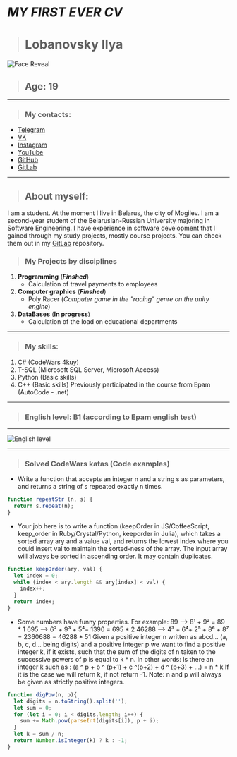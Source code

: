 # ___MY FIRST EVER CV___

> # Lobanovsky Ilya
![Face Reveal](https://sun9-31.userapi.com/impg/Cr-XK2xPL1086KZGR0VdKaTuHDNmRfL-ipX-2g/1iTP-PMG9LE.jpg?size=512x512&quality=96&sign=e58a466d0ac313afff3af0f7034b7758&type=album)
> ## Age: 19
___
> ### My contacts:
* [Telegram](https://t.me/morganizwd)
* [VK](https://vk.com/lil_lame)
* [Instagram](https://www.instagram.com/morganizwd/)
* [YouTube](https://www.youtube.com/channel/UCvgAXL5C2zJhm_byyMeXePg)
* [GitHub](https://github.com/morganizwd)
* [GitLab](https://gitlab.com/morganizwd)
___
> ## About myself:
I am a student. At the moment I live in Belarus, the city of Mogilev. I am a second-year student of the Belarusian-Russian University majoring in Software Engineering. I have experience in software development that I gained through my study projects, mostly course projects. You can check them out in my [GitLab](https://gitlab.com/morganizwd) repository.
>### My Projects by disciplines
1. __Programming__ (___Finshed___)
    * Calculation of travel payments to employees
2. __Computer graphics__ (___Finshed___)
    * Poly Racer (*Computer game in the "racing" genre on the unity engine*)
3. __DataBases__ (____In progress____)
    * Calculation of the load on educational departments
___
>### My skills:
1. C# (CodeWars 4kuy)
2. T-SQL (Microsoft SQL Server, Microsoft Access)
3. Python (Basic skills)
4. C++ (Basic skills)
Previously participated in the course from Epam (AutoCode -  .net)
___
> ### English level: B1 (according to Epam english test)
___
![English level](https://sun9-71.userapi.com/impg/tR5bYCymFag4CmYkuDCjJ2KQCLIm3dXaiWkJkg/7kMKe7Bjp60.jpg?size=583x148&quality=96&sign=624c4c8e7ee56d0f8fab1e1ea57db3f2&type=album)
___
> ### Solved CodeWars katas (Code examples)
* Write a function that accepts an integer n and a string s as parameters, and returns a string of s repeated exactly n times.
```javascript
function repeatStr (n, s) {
  return s.repeat(n);
}
```
* Your job here is to write a function (keepOrder in JS/CoffeeScript, keep_order in Ruby/Crystal/Python, keeporder in Julia), which takes a sorted array ary and a value val, and returns the lowest index where you could insert val to maintain the sorted-ness of the array. The input array will always be sorted in ascending order. It may contain duplicates.
```javascript
function keepOrder(ary, val) {
  let index = 0;
  while (index < ary.length && ary[index] < val) {
    index++;
  }
  return index;
}
```
* Some numbers have funny properties. For example:
89 --> 8¹ + 9² = 89 * 1
695 --> 6² + 9³ + 5⁴= 1390 = 695 * 2
46288 --> 4³ + 6⁴+ 2⁵ + 8⁶ + 8⁷ = 2360688 = 46288 * 51
Given a positive integer n written as abcd... (a, b, c, d... being digits) and a positive integer p
we want to find a positive integer k, if it exists, such that the sum of the digits of n taken to the successive powers of p is equal to k * n.
In other words:
Is there an integer k such as : (a ^ p + b ^ (p+1) + c ^(p+2) + d ^ (p+3) + ...) = n * k
If it is the case we will return k, if not return -1.
Note: n and p will always be given as strictly positive integers.
```javascript
function digPow(n, p){
  let digits = n.toString().split('');
  let sum = 0;
  for (let i = 0; i < digits.length; i++) {
    sum += Math.pow(parseInt(digits[i]), p + i);
  }
  let k = sum / n;
  return Number.isInteger(k) ? k : -1;
}
```